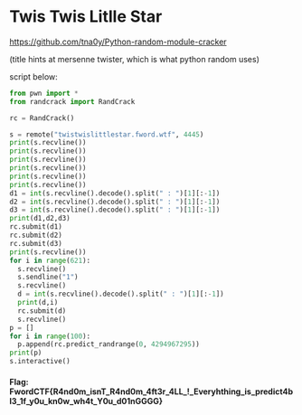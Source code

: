 # Twis Twis Litlle Star

https://github.com/tna0y/Python-random-module-cracker 

(title hints at mersenne twister, which is what python random uses)

script below:

```python
from pwn import *
from randcrack import RandCrack

rc = RandCrack()

s = remote("twistwislittlestar.fword.wtf", 4445)
print(s.recvline())
print(s.recvline())
print(s.recvline())
print(s.recvline())
print(s.recvline())
print(s.recvline())
d1 = int(s.recvline().decode().split(" : ")[1][:-1])
d2 = int(s.recvline().decode().split(" : ")[1][:-1])
d3 = int(s.recvline().decode().split(" : ")[1][:-1])
print(d1,d2,d3)
rc.submit(d1)
rc.submit(d2)
rc.submit(d3)
print(s.recvline())
for i in range(621):
  s.recvline()
  s.sendline("1")
  s.recvline()
  d = int(s.recvline().decode().split(" : ")[1][:-1])
  print(d,i)
  rc.submit(d)
  s.recvline()
p = []
for i in range(100):
  p.append(rc.predict_randrange(0, 4294967295))
print(p)
s.interactive()
```

#### Flag: FwordCTF{R4nd0m_isnT_R4nd0m_4ft3r_4LL_!_Everyhthing_is_predict4bl3_1f_y0u_kn0w_wh4t_Y0u_d01nGGGG}
